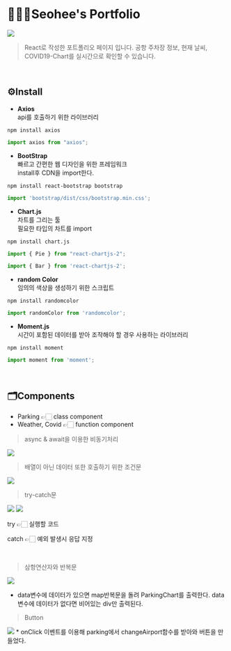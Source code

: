 # 💁🏻‍♀️Seohee's Portfolio

<img src="https://user-images.githubusercontent.com/86407453/142332319-ad9952c3-69e2-4526-a5a5-2dc6eb598c6e.jpg"/>

> React로 작성한 포트폴리오 페이지 입니다. 공항 주차장 정보, 현재 날씨, COVID19-Chart를 실시간으로 확인할 수 있습니다.

<br />

## ⚙️Install

* **Axios** <br/>
api를 호출하기 위한 라이브러리
```
npm install axios
```
```js
import axios from "axios"; 
```

* **BootStrap** <br/>
빠르고 간편한 웹 디자인을 위한 프레임워크 <br/>
install후 CDN을 import한다.

```
npm install react-bootstrap bootstrap
```

```js
import 'bootstrap/dist/css/bootstrap.min.css';
```

* **Chart.js** <br/>
차트를 그리는 툴 <br/>
필요한 타입의 차트를 import

```
npm install chart.js
```

```js
import { Pie } from "react-chartjs-2";
```

```js
import { Bar } from 'react-chartjs-2';
```

* **random Color** <br/>
임의의 색상을 생성하기 위한 스크립트

```
npm install randomcolor
```

```js
import randomColor from 'randomcolor';
```

* **Moment.js** <br/>
시간이 포함된 데이터를 받아 조작해야 할 경우 사용하는 라이브러리

```
npm install moment
```

```js
import moment from 'moment';
```

<br/>

## 🗂️Components

- Parking 👉🏻 class component 
- Weather, Covid 👉🏻 function component

> async & await을 이용한 비동기처리

<img src="https://user-images.githubusercontent.com/86407453/142582680-f4468340-3e59-4a2f-a6f1-e3ca713ad0df.png"/>

<br/>

> 배열이 아닌 데이터 또한 호출하기 위한 조건문

<img src="https://user-images.githubusercontent.com/86407453/142582769-06dd91fc-dfda-4f77-94be-9ddf4697cfb3.png"/>

<br/>

>try-catch문

<img src="https://user-images.githubusercontent.com/86407453/142583280-545f8cb0-406c-4622-be32-06d03de4c862.png"/>
<img src="https://user-images.githubusercontent.com/86407453/142583300-5dc10a61-f5f6-4a50-aeaa-c216d986eedd.png"/>

 try 👉🏻 실행할 코드 <br />

 catch 👉🏻 예외 발생시 응답 지정 
 
 <br/>
 
> 삼항연산자와 반복문

 <img src="https://user-images.githubusercontent.com/86407453/142585025-04c9a048-1e8a-4f8e-8251-34acf8aeb11b.png"/> 
 
* data변수에 데이터가 있으면
map반복문을 돌려 ParkingChart를 출력한다.
data변수에 데이터가 없다면 비어있는 div만 출력된다.

> Button

<img src="https://user-images.githubusercontent.com/86407453/142587389-4bed3853-2746-4993-accc-f492bb28912e.png"/>
* onClick 이벤트를 이용해 parking에서 changeAirport함수를 받아와 버튼을 만들었다.
